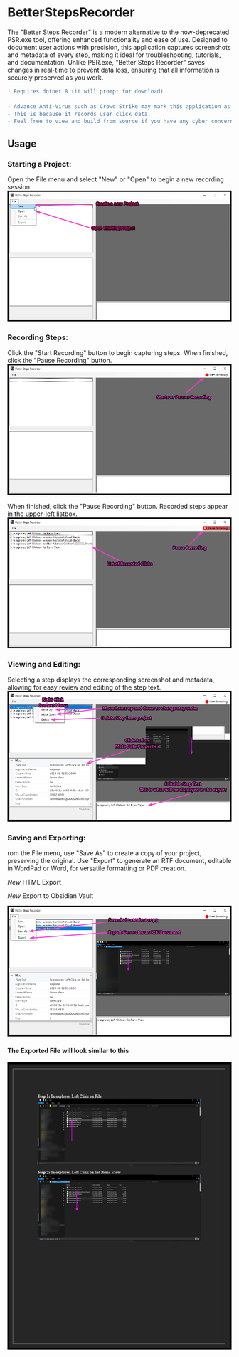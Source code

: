 # BetterStepsRecorder
The "Better Steps Recorder" is a modern alternative to the now-deprecated PSR.exe tool, offering enhanced functionality and ease of use. Designed to document user actions with precision, this application captures screenshots and metadata of every step, making it ideal for troubleshooting, tutorials, and documentation. Unlike PSR.exe, "Better Steps Recorder" saves changes in real-time to prevent data loss, ensuring that all information is securely preserved as you work.

```diff
! Requires dotnet 8 (it will prompt for download)

- Advance Anti-Virus such as Crowd Strike may mark this application as suspicious.
- This is because it records user click data.
- Feel free to view and build from source if you have any cyber concerns.

```
## Usage

### Starting a Project:
Open the File menu and select "New" or "Open" to begin a new recording session.
![image](https://raw.githubusercontent.com/Mentaleak/BetterStepsRecorder/main/Docs/2024-08-02_09-36-06.png)

### Recording Steps:
Click the "Start Recording" button to begin capturing steps. When finished, click the "Pause Recording" button.
![image](https://raw.githubusercontent.com/Mentaleak/BetterStepsRecorder/main/Docs/2024-08-02_09-38-26.png)

When finished, click the "Pause Recording" button.
Recorded steps appear in the upper-left listbox. 
![image](https://raw.githubusercontent.com/Mentaleak/BetterStepsRecorder/main/Docs/2024-08-02_09-40-45.png)

### Viewing and Editing:
Selecting a step displays the corresponding screenshot and metadata, allowing for easy review and editing of the step text.
![image](https://raw.githubusercontent.com/Mentaleak/BetterStepsRecorder/main/Docs/2024-08-02_09-47-41.png)

### Saving and Exporting: 
rom the File menu, use "Save As" to create a copy of your project, preserving the original. Use "Export" to generate an RTF document, editable in WordPad or Word, for versatile formatting or PDF creation. 

*New* HTML Export

*New* Export to Obsidian Vault

![image](https://raw.githubusercontent.com/Mentaleak/BetterStepsRecorder/main/Docs/2024-08-02_09-50-21.png)

#### The Exported File will look similar to this
![image](https://raw.githubusercontent.com/Mentaleak/BetterStepsRecorder/main/Docs/Export_Example.png)

